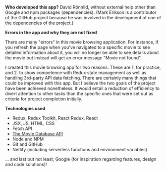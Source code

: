 **Who developed this app?**
David Rönnlid, without external help other than Google and npm packages (dependencies). (Mark Erikson is a contributor of the GitHub project because he was involved in the development of one of the dependencies of the project.)

**Errors in the app and why they are not fixed**

There are many "errors" in this movie browsing application. For instance, if you refresh the page when you've navigated to a specific movie to see detailed information about it, you will no longer be able to see details about the movie but instead will get an error message "Movie not found".

I created this movie browsing app for two reasons. These are 1. for practice, and 2. to show competence with Redux state management as well as handling 3rd-party API data fetching. There are certainly many things that could be improved with this app. But I believe the two goals of the project have been achieved nonetheless. It would entail a reduction of efficiency to divert attention to other tasks than the specific ones that were set out as criteria for project completion initially.

**Technologies used**
- Redux, Redux Toolkit, React Redux, React
- JSX, JS, HTML, CSS
- Fetch API
- [The Movie Database API](https://developers.themoviedb.org/3)
- Node and NPM
- Git and GitHub
- Netlify (including serverless functions and environment variables)

... and last but not least, Google (for inspiration regarding features, design and code solutions)!

